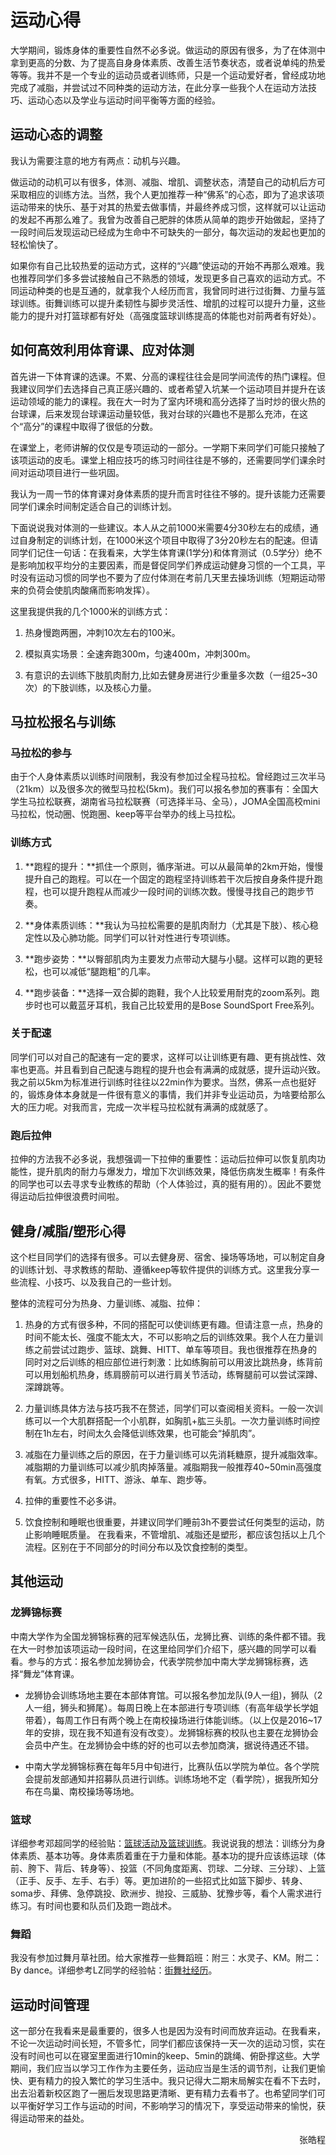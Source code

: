 # 运动心得

大学期间，锻炼身体的重要性自然不必多说。做运动的原因有很多，为了在体测中拿到更高的分数、为了提高自身身体素质、改善生活节奏状态，或者说单纯的热爱等等。我并不是一个专业的运动员或者训练师，只是一个运动爱好者，曾经成功地完成了减脂，并尝试过不同种类的运动方法，在此分享一些我个人在运动方法技巧、运动心态以及学业与运动时间平衡等方面的经验。

## 运动心态的调整

我认为需要注意的地方有两点：动机与兴趣。

做运动的动机可以有很多，体测、减脂、增肌、调整状态，清楚自己的动机后方可采取相应的训练方法。当然，我个人更加推荐一种“佛系”的心态，即为了追求该项运动带来的快乐、基于对其的热爱去做事情，并最终养成习惯，这样就可以让运动的发起不再那么难了。我曾为改善自己肥胖的体质从简单的跑步开始做起，坚持了一段时间后发现运动已经成为生命中不可缺失的一部分，每次运动的发起也更加的轻松愉快了。

如果你有自己比较热爱的运动方式，这样的“兴趣”使运动的开始不再那么艰难。我也推荐同学们多多尝试接触自己不熟悉的领域，发现更多自己喜欢的运动方式。不同运动种类的也是互通的，就拿我个人经历而言，我曾同时进行过街舞、力量与篮球训练。街舞训练可以提升柔韧性与脚步灵活性、增肌的过程可以提升力量，这些能力的提升对打篮球都有好处（高强度篮球训练提高的体能也对前两者有好处）。

## 如何高效利用体育课、应对体测

首先讲一下体育课的选课。不累、分高的课程往往会是同学间流传的热门课程。但我建议同学们去选择自己真正感兴趣的、或者希望入坑某一个运动项目并提升在该运动领域的能力的课程。我在大一时为了室内环境和高分选择了当时炒的很火热的台球课，后来发现台球课运动量较低，我对台球的兴趣也不是那么充沛，在这个“高分”的课程中取得了很低的分数。

在课堂上，老师讲解的仅仅是专项运动的一部分。一学期下来同学们可能只接触了该项运动的皮毛。课堂上相应技巧的练习时间往往是不够的，还需要同学们课余时间对运动项目进行一些巩固。

我认为一周一节的体育课对身体素质的提升而言时往往不够的。提升该能力还需要同学们课余时间制定适合自己的训练计划。

下面说说我对体测的一些建议。本人从之前1000米需要4分30秒左右的成绩，通过自身制定的训练计划，在1000米这个项目中取得了3分20秒左右的配速。但请同学们记住一句话：在我看来，大学生体育课(1学分)和体育测试（0.5学分）绝不是影响加权平均分的主要因素，而是督促同学们养成运动健身习惯的一个工具，平时没有运动习惯的同学也不要为了应付体测在考前几天里去操场训练（短期运动带来的负荷会使肌肉酸痛而影响发挥）。

这里我提供我的几个1000米的训练方式：

1. 热身慢跑两圈，冲刺10次左右的100米。

2. 模拟真实场景：全速奔跑300m，匀速400m，冲刺300m。

3. 有意识的去训练下肢肌肉耐力,比如去健身房进行少重量多次数（一组25~30次）的下肢训练，以及核心力量。

## 马拉松报名与训练

### 马拉松的参与

由于个人身体素质以训练时间限制，我没有参加过全程马拉松。曾经跑过三次半马（21km）以及很多次的微型马拉松(5km)。我们可以报名参加的赛事有：全国大学生马拉松联赛，湖南省马拉松联赛（可选择半马、全马），JOMA全国高校mini马拉松，悦动圈、悦跑圈、keep等平台举办的线上马拉松。

### 训练方式

1. **跑程的提升：**抓住一个原则，循序渐进。可以从最简单的2km开始，慢慢提升自己的跑程。可以在一个固定的跑程坚持训练若干次后按自身条件提升跑程，也可以提升跑程从而减少一段时间的训练次数。慢慢寻找自己的跑步节奏。

2. **身体素质训练：**我认为马拉松需要的是肌肉耐力（尤其是下肢）、核心稳定性以及心肺功能。同学们可以针对性进行专项训练。

3. **跑步姿势：**以臀部肌肉为主要发力点带动大腿与小腿。这样可以跑的更轻松，也可以减低“腿跑粗”的几率。

4. **跑步装备：**选择一双合脚的跑鞋，我个人比较爱用耐克的zoom系列。跑步时也可以戴蓝牙耳机，我自己比较爱用的是Bose SoundSport Free系列。

### 关于配速

同学们可以对自己的配速有一定的要求，这样可以让训练更有趣、更有挑战性、效率也更高。并且看到自己配速与跑程的提升也会有满满的成就感，提升运动兴致。我之前以5km为标准进行训练时往往以22min作为要求。当然，佛系一点也挺好的，锻炼身体本身就是一件很有意义的事情，我们并非专业运动员，为啥要给那么大的压力呢。对我而言，完成一次半程马拉松就有满满的成就感了。

### 跑后拉伸

拉伸的方法我不必多说，我想强调一下拉伸的重要性：运动后拉伸可以恢复肌肉功能性，提升肌肉的耐力与爆发力，增加下次训练效果，降低伤病发生概率！有条件的同学也可以去寻求专业教练的帮助（个人体验过，真的挺有用的）。因此不要觉得运动后拉伸很浪费时间啦。

## 健身/减脂/塑形心得

这个栏目同学们的选择有很多。可以去健身房、宿舍、操场等场地，可以制定自身的训练计划、寻求教练的帮助、遵循keep等软件提供的训练方式。这里我分享一些流程、小技巧、以及我自己的一些计划。

整体的流程可分为热身、力量训练、减脂、拉伸：

1. 热身的方式有很多种，不同的搭配可以使训练更有趣。但请注意一点，热身的时间不能太长、强度不能太大，不可以影响之后的训练效果。我个人在力量训练之前尝试过跑步、篮球、跳舞、HITT、单车等项目。我也很推荐在热身的同时对之后训练的相应部位进行刺激：比如练胸前可以用波比跳热身，练背前可以用划船机热身，练肩膀前可以进行肩关节活动，练臀腿前可以尝试深蹲、深蹲跳等。

2. 力量训练具体方法与技巧我不在赘述，同学们可以查阅相关资料。一般一次训练可以一个大肌群搭配一个小肌群，如胸肌+肱三头肌。一次力量训练时间控制在1h左右，时间太久会降低训练效果，也可能会“掉肌肉”。

3. 减脂在力量训练之后的原因，在于力量训练可以先消耗糖原，提升减脂效率。减脂期的力量训练可以减少肌肉掉落量。减脂期我一般推荐40~50min高强度有氧。方式很多，HITT、游泳、单车、跑步等。

4. 拉伸的重要性不必多讲。

5. 饮食控制和睡眠也很重要，并建议同学们睡前3h不要尝试任何类型的运动，防止影响睡眠质量。
在我看来，不管增肌、减脂还是塑形，都应该包括以上几个流程。区别在于不同部分的时间分布以及饮食控制的类型。

## 其他运动

### 龙狮锦标赛

中南大学作为全国龙狮锦标赛的冠军候选队伍，龙狮比赛、训练的条件都不错。我在大一时参加该项运动一段时间，在这里给同学们介绍下，感兴趣的同学可以看看。参与的方式：报名参加龙狮协会，代表学院参加中南大学龙狮锦标赛，选择“舞龙”体育课。

+ 龙狮协会训练场地主要在本部体育馆。可以报名参加龙队(9人一组)，狮队（2人一组，狮头和狮尾）。每周日晚上在本部进行专项训练（有高年级学长学姐带着），每周工作日有两个晚上在南校操场进行体能训练。（以上仅是2016~17年的安排，现在我不知道有没有改变）。龙狮锦标赛的校队也主要在龙狮协会会员中产生。在龙狮协会中练的好的也可以去参加商演，据说待遇还不错。

+ 中南大学龙狮锦标赛在每年5月中旬进行，比赛队伍以学院为单位。各个学院会提前发部通知并招募队员进行训练。训练场地不定（看学院），据我所知分布在鸟巢、南校操场等场地。

### 篮球

详细参考邓超同学的经验贴：[篮球活动及篮球训练](10_lan-qiu-huo-dong-ji-lan-qiu-xun-lian.md)。我说说我的想法：训练分为身体素质、基本功等。身体素质着重在于力量和体能。基本功的提升应该练运球（体前、胯下、背后、转身等）、投篮（不同角度距离、罚球、二分球、三分球）、上篮（正手、反手、左手、右手）等。更加进阶的一些招式比如篮下脚步、转身、soma步、拜佛、急停跳投、欧洲步、抛投、三威胁、犹豫步等，看个人需求进行练习。有时间也要和队员们及跑一跑战术。

### 舞蹈

我没有参加过舞月草社团。给大家推荐一些舞蹈班：附三：水灵子、KM。附二：By dance。详细参考LZ同学的经验帖：[街舞社经历](7_jie-wu-she-jing-li.md)。

## 运动时间管理

这一部分在我看来是最重要的，很多人也是因为没有时间而放弃运动。在我看来，不论一次运动时间长短，不管多忙，同学们都应该保持一天一次的运动习惯，实在没有时间也可以在寝室里面进行10min的keep、5min的跳绳、俯卧撑这些。大学期间，我们应当以学习工作作为主要任务，运动应当是生活的调节剂，让我们更愉快、更有精力的投入繁忙的学习生活中。我只记得大二期末局解实在看不下去时，出去沿着新校区跑了一圈后发现思路更清晰、更有精力去看书了。也希望同学们可以平衡好学习工作与运动的时间，不影响学习的情况下，享受运动带来的愉悦，获得运动带来的益处。

<p align="right">张皓程</p>